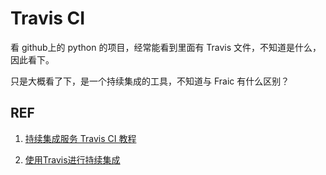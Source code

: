# Travis CI






看 github上的 python 的项目，经常能看到里面有 Travis 文件，不知道是什么，因此看下。

只是大概看了下，是一个持续集成的工具，不知道与 Fraic 有什么区别？








## REF

1. [持续集成服务 Travis CI 教程](http://www.ruanyifeng.com/blog/2017/12/travis_ci_tutorial.html)

2. [使用Travis进行持续集成](https://www.liaoxuefeng.com/article/0014631488240837e3633d3d180476cb684ba7c10fda6f6000)
